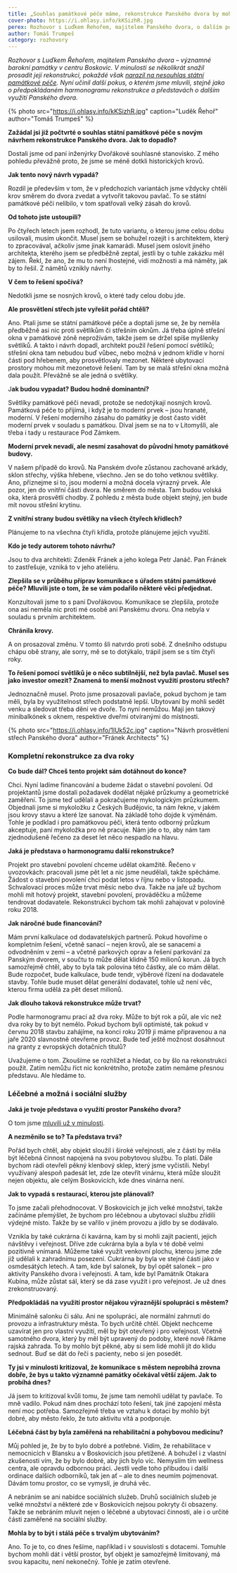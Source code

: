 ```yaml
---
title: „Souhlas památkové péče máme, rekonstrukce Panského dvora by mohla začít v červnu.“
cover-photo: https://i.ohlasy.info/kKSizhR.jpg
perex: Rozhovor s Luďkem Řehořem, majitelem Panského dvora, o dalším pokusu prosadit rekonstrukci barokní památky.
author: Tomáš Trumpeš
category: rozhovory
---
```


*Rozhovor s Luďkem Řehořem, majitelem Panského dvora – významné barokní památky v centru Boskovic. V minulosti se několikrát snažil prosadit její rekonstrukci, pokaždé však [narazil na nesouhlas státní památkové péče](http://www.ohlasy.info/clanky/2016/11/pansky-dvur.html). Nyní učinil další pokus, o kterém jsme mluvili, stejně jako o předpokládaném harmonogramu rekonstrukce a představách o dalším využití Panského dvora.*

{% photo src="https://i.ohlasy.info/kKSizhR.jpg" caption="Luděk Řehoř" author="Tomáš Trumpeš" %}

**Zažádal jsi již počtvrté o souhlas státní památkové péče s novým návrhem rekonstrukce Panského dvora. Jak to dopadlo?**

Dostali jsme od paní inženýrky Dvořákové souhlasné stanovisko. Z mého pohledu převážně proto, že jsme se méně dotkli historických krovů.

**Jak tento nový návrh vypadá?**

Rozdíl je především v tom, že v předchozích variantách jsme vždycky chtěli krov směrem do dvora zvedat a vytvořit takovou pavlač. To se státní památkové péči nelíbilo, v tom spatřovali velký zásah do krovů.

**Od tohoto jste ustoupili?**

Po čtyřech letech jsem rozhodl, že tuto variantu, o kterou jsme celou dobu usilovali, musím ukončit. Musel jsem se bohužel rozejít i s architektem, který to zpracovával, ačkoliv jsme jinak kamarádi. Musel jsem oslovit jiného architekta, kterého jsem se předběžně zeptal, jestli by o tuhle zakázku měl zájem. Řekl, že ano, že mu to není lhostejné, vidí možnosti a má náměty, jak by to řešil. Z námětů vznikly návrhy.

**V čem to řešení spočívá?**

Nedotkli jsme se nosných krovů, o které tady celou dobu jde.

**Ale prosvětlení střech jste vyřešit pořád chtěli?**

Ano. Ptali jsme se státní památkové péče a doptali jsme se, že by neměla předběžně asi nic proti světlíkům či střešním oknům. Já třeba úplně střešní okna v památkové zóně neprožívám, takže jsem se držel spíše myšlenky světlíků. A takto i návrh dopadl, architekt použil řešení pomocí světlíků; střešní okna tam nebudou buď vůbec, nebo možná v jednom křídle v horní části pod hřebenem, aby prosvětlovaly mezonet. Některé ubytovací prostory mohou mít mezonetové řešení. Tam by se malá střešní okna možná dala použít. Převážně se ale jedná o světlíky.

J**ak budou vypadat? Budou hodně dominantní?**

Světlíky památkové péči nevadí, protože se nedotýkají nosných krovů. Památková péče to přijímá, i když je to moderní prvek – jsou hranaté, moderní. V řešení moderního zásahu do památky je dost často vidět moderní prvek v souladu s památkou. Díval jsem se na to v Litomyšli, ale třeba i tady u restaurace Pod Zámkem.

**Moderní prvek nevadí, ale nesmí zasahovat do původní hmoty památkové budovy.**

V našem případě do krovů. Na Panském dvoře zůstanou zachované arkády, sklon střechy, výška hřebene, všechno. Jen se do toho vetknou světlíky. Ano, přiznejme si to, jsou moderní a možná docela výrazný prvek. Ale pozor, jen do vnitřní části dvora. Ne směrem do města. Tam budou volská oka, která prosvětlí chodby. Z pohledu z města bude objekt stejný, jen bude mít novou střešní krytinu.

**Z vnitřní strany budou světlíky na všech čtyřech křídlech?**

Plánujeme to na všechna čtyři křídla, protože plánujeme jejich využití.

**Kdo je tedy autorem tohoto návrhu?**

Jsou to dva architekti: Zdeněk Fránek a jeho kolega Petr Janáč. Pan Fránek to zastřešuje, vzniká to v jeho ateliéru.

**Zlepšila se v průběhu příprav komunikace s úřadem státní památkové péče? Mluvili jste o tom, že se vám podařilo některé věci předjednat.**

Konzultovali jsme to s paní Dvořákovou. Komunikace se zlepšila, protože ona asi neměla nic proti mé osobě ani Panskému dvoru. Ona nebyla v souladu s prvním architektem.

**Chránila krovy.**

A on prosazoval změnu. V tomto šli natvrdo proti sobě. Z dnešního odstupu chápu obě strany, ale sorry, mě se to dotýkalo, trápil jsem se s tím čtyři roky.

**To řešení pomocí světlíků je o něco subtilnější, než byla pavlač. Musel ses jako investor omezit? Znamená to menší možnost využití prostoru střech?**

Jednoznačně musel. Proto jsme prosazovali pavlače, pokud bychom je tam měli, byla by využitelnost střech podstatně lepší. Ubytovaní by mohli sedět venku a sledovat třeba dění ve dvoře. To nyní nemůžou. Mají jen takový minibalkónek s oknem, respektive dveřmi otvíranými do místnosti.

{% photo src="https://i.ohlasy.info/1lUk52c.jpg" caption="Návrh prosvětlení střech Panského dvora" author="Fránek Architects" %}

### Kompletní rekonstrukce za dva roky

**Co bude dál? Chceš tento projekt sám dotáhnout do konce?**

Chci. Nyní ladíme financování a budeme žádat o stavební povolení. Od projektantů jsme dostali požadavek dodělat nějaké průzkumy a geometrické zaměření. To jsme teď udělali a pokračujeme mykologickým průzkumem. Objednali jsme si mykoložku z Českých Budějovic, ta nám řekne, v jakém jsou krovy stavu a které lze sanovat. Na základě toho dojde k výměnám. Tohle je podklad i pro památkovou péči, která tento odborný průzkum akceptuje, paní mykoložka pro ně pracuje. Nám jde o to, aby nám tam zjednodušeně řečeno za deset let něco nespadlo na hlavu.

**Jaká je představa o harmonogramu další rekonstrukce?**

Projekt pro stavební povolení chceme udělat okamžitě. Řečeno v uvozovkách: pracovali jsme pět let a nic jsme neudělali, takže spěcháme. Žádost o stavební povolení chci podat letos v říjnu nebo v listopadu. Schvalovací proces může trvat měsíc nebo dva. Takže na jaře už bychom mohli mít hotový projekt, stavební povolení, prováděčku a můžeme tendrovat dodavatele. Rekonstrukci bychom tak mohli zahajovat v polovině roku 2018.

**Jak náročné bude financování?**

Mám první kalkulace od dodavatelských partnerů. Pokud hovoříme o kompletním řešení, včetně sanací – nejen krovů, ale se sanacemi a odvodněním v zemi – a včetně parkových oprav a řešení parkování za Panským dvorem, v součtu to může dělat klidně 150 milionů korun. Já bych samozřejmě chtěl, aby to byla tak polovina této částky, ale co mám dělat. Bude rozpočet, bude kalkulace, bude tendr, výběrové řízení na dodavatele stavby. Tohle bude muset dělat generální dodavatel, tohle už není věc, kterou firma udělá za pět deset milionů. 

**Jak dlouho taková rekonstrukce může trvat?**

Podle harmonogramu prací až dva roky. Může to být rok a půl, ale víc než dva roky by to být nemělo. Pokud bychom byli optimisté, tak pokud v červnu 2018 stavbu zahájíme, na konci roku 2019 ji máme připravenou a na jaře 2020 slavnostně otevřeme provoz.
Bude teď ještě možnost dosáhnout na granty z evropských dotačních titulů?

Uvažujeme o tom. Zkoušíme se rozhlížet a hledat, co by šlo na rekonstrukci použít. Zatím nemůžu říct nic konkrétního, protože zatím nemáme přesnou představu. Ale hledáme to.

### Léčebné a možná i sociální služby

**Jaká je tvoje představa o využití prostor Panského dvora?**

O tom jsme [mluvili už v minulosti](http://www.ohlasy.info/clanky/2015/03/rekonstrukce-panskeho-dvora.html).

**A nezměnilo se to? Ta představa trvá?**

Pořád bych chtěl, aby objekt sloužil i široké veřejnosti, ale z části by měla být léčebná činnost napojená na svou pobytovou službu. To platí. Dále bychom rádi otevřeli pěkný klenbový sklep, který jsme vyčistili. Nebyl využívaný alespoň padesát let, zde lze otevřít vinárnu, která může sloužit nejen objektu, ale celým Boskovicích, kde dnes vinárna není.

**Jak to vypadá s restaurací, kterou jste plánovali?**

To jsme začali přehodnocovat. V Boskovicích je jich velké množství, takže začínáme přemýšlet, že bychom pro léčebnou a ubytovací službu zřídili výdejné místo. Takže by se vařilo v jiném provozu a jídlo by se dodávalo.

Vznikla by také cukrárna či kavárna, kam by si mohli zajít pacienti, jejich návštěvy i veřejnost. Dříve zde cukrárna byla a byla v té době velmi pozitivně vnímaná. Můžeme také využít venkovní plochu, kterou jsme zde již udělali k zahradnímu posezení. Cukrárna by byla ve stejné části jako v osmdesátých letech. A tam, kde byl salonek, by byl opět salonek – pro aktivity Panského dvora i veřejnosti. A tam, kde byl Památník Otakara Kubína, může zůstat sál, který se dá zase využít i pro veřejnost. Je už dnes zrekonstruovaný.

**Předpokládáš na využití prostor nějakou výraznější spolupráci s městem?**

Minimálně salonku či sálu. Ani ne spolupráci, ale normální zahrnutí do provozu a infrastruktury města. To bych určitě chtěl. Objekt nechceme uzavírat jen pro vlastní využití, měl by být otevřený i pro veřejnost. Včetně samotného dvora, který by měl být upravený do podoby, které nově říkáme rajská zahrada. To by mohlo být pěkné, aby si sem lidé mohli jít do klidu sednout. Buď se dát do řeči s pacienty, nebo si jen posedět.

**Ty jsi v minulosti kritizoval, že komunikace s městem neprobíhá zrovna dobře, že bys u takto významné památky očekával větší zájem. Jak to probíhá dnes?**

Já jsem to kritizoval kvůli tomu, že jsme tam nemohli udělat ty pavlače. To mně vadilo. Pokud nám dnes prochází toto řešení, tak jiné zapojení města není moc potřeba. Samozřejmě třeba ve vztahu k dotaci by mohlo být dobré, aby město řeklo, že tuto aktivitu vítá a podporuje.

**Léčebná část by byla zaměřená na rehabilitační a pohybovou medicínu?**

Můj pohled je, že by to bylo dobré a potřebné. Vidím, že rehabilitace v nemocnicích v Blansku a v Boskovicích jsou přetížené. A bohužel i z vlastní zkušenosti vím, že by bylo dobré, aby jich bylo víc. Nemyslím tím wellness centra, ale opravdu odbornou práci. Jestli vedle toho přibudou i další ordinace dalších odborníků, tak jen ať – ale to dnes neumím pojmenovat. Dávám tomu prostor, co se vymyslí, je druhá věc.

A nebráním se ani nabídce sociálních služeb. Druhů sociálních služeb je velké množství a některé zde v Boskovicích nejsou pokryty či obsazeny. Takže se nebráním mluvit nejen o léčebné a ubytovací činnosti, ale i o určité části zaměřené na sociální služby.

**Mohla by to být i stálá péče s trvalým ubytováním?**

Ano. To je to, co dnes řešíme, například i v souvislosti s dotacemi. Tomuhle bychom mohli dát i větší prostor, byť objekt je samozřejmě limitovaný, má svou kapacitu, není nekonečný. Tohle je zatím otevřené.
